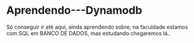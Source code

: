# Aprendendo---Dynamodb
Só conseguir ir até aqui, ainda aprendendo sobre, na faculdade estamos com SQL em BANCO DE DADOS, mas estudando chegaremos lá..
